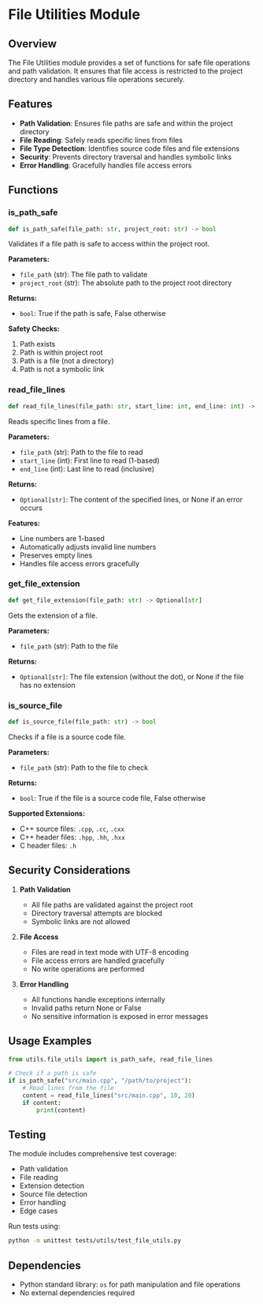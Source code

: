 # File Utilities Module

## Overview

The File Utilities module provides a set of functions for safe file operations and path validation. It ensures that file access is restricted to the project directory and handles various file operations securely.

## Features

- **Path Validation**: Ensures file paths are safe and within the project directory
- **File Reading**: Safely reads specific lines from files
- **File Type Detection**: Identifies source code files and file extensions
- **Security**: Prevents directory traversal and handles symbolic links
- **Error Handling**: Gracefully handles file access errors

## Functions

### is_path_safe

```python
def is_path_safe(file_path: str, project_root: str) -> bool
```

Validates if a file path is safe to access within the project root.

**Parameters:**
- `file_path` (str): The file path to validate
- `project_root` (str): The absolute path to the project root directory

**Returns:**
- `bool`: True if the path is safe, False otherwise

**Safety Checks:**
1. Path exists
2. Path is within project root
3. Path is a file (not a directory)
4. Path is not a symbolic link

### read_file_lines

```python
def read_file_lines(file_path: str, start_line: int, end_line: int) -> Optional[str]
```

Reads specific lines from a file.

**Parameters:**
- `file_path` (str): Path to the file to read
- `start_line` (int): First line to read (1-based)
- `end_line` (int): Last line to read (inclusive)

**Returns:**
- `Optional[str]`: The content of the specified lines, or None if an error occurs

**Features:**
- Line numbers are 1-based
- Automatically adjusts invalid line numbers
- Preserves empty lines
- Handles file access errors gracefully

### get_file_extension

```python
def get_file_extension(file_path: str) -> Optional[str]
```

Gets the extension of a file.

**Parameters:**
- `file_path` (str): Path to the file

**Returns:**
- `Optional[str]`: The file extension (without the dot), or None if the file has no extension

### is_source_file

```python
def is_source_file(file_path: str) -> bool
```

Checks if a file is a source code file.

**Parameters:**
- `file_path` (str): Path to the file to check

**Returns:**
- `bool`: True if the file is a source code file, False otherwise

**Supported Extensions:**
- C++ source files: `.cpp`, `.cc`, `.cxx`
- C++ header files: `.hpp`, `.hh`, `.hxx`
- C header files: `.h`

## Security Considerations

1. **Path Validation**
   - All file paths are validated against the project root
   - Directory traversal attempts are blocked
   - Symbolic links are not allowed

2. **File Access**
   - Files are read in text mode with UTF-8 encoding
   - File access errors are handled gracefully
   - No write operations are performed

3. **Error Handling**
   - All functions handle exceptions internally
   - Invalid paths return None or False
   - No sensitive information is exposed in error messages

## Usage Examples

```python
from utils.file_utils import is_path_safe, read_file_lines

# Check if a path is safe
if is_path_safe("src/main.cpp", "/path/to/project"):
    # Read lines from the file
    content = read_file_lines("src/main.cpp", 10, 20)
    if content:
        print(content)
```

## Testing

The module includes comprehensive test coverage:
- Path validation
- File reading
- Extension detection
- Source file detection
- Error handling
- Edge cases

Run tests using:
```bash
python -m unittest tests/utils/test_file_utils.py
```

## Dependencies

- Python standard library: `os` for path manipulation and file operations
- No external dependencies required 